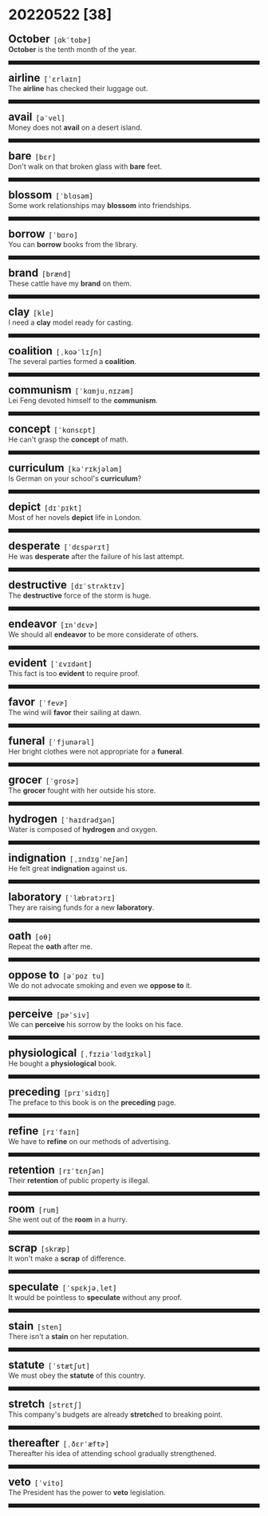 <style>
/*不显示details的三角符号*/
details > summary::marker {
    display: none;
    content: none;
}
/*去掉外边框*/
details summary{
    outline:none;
    cursor:pointer;/*鼠标放上去之后变成手型*/
}
/*去掉前面默认的小黑三角*/
details summary::-webkit-details-marker{
    display:none; 
}
</style>
# 20220522 [38]  

<div style="display: flex;align-items: baseline;">
    <h2 style="margin-bottom: 0;margin-top: 0">October</h2>
    <p style="padding:0 .5em; margin: 0;font-family: monospace;">[ɑkˈtobɚ]</p>
    <p class="interpretation_8098" style="display:none ;padding:0 .5em; margin: 0; white-space: nowrap;overflow: hidden;text-overflow: ellipsis;">n. 十月</p>
</div>
<details class="details_8098">
    <summary style="color: #303030;"><strong>October</strong> is the tenth month of the year.</summary>
    十月是一年中的第十个月。
</details>
<hr style="padding-bottom: 0.5em;" />


<div style="display: flex;align-items: baseline;">
    <h2 style="margin-bottom: 0;margin-top: 0">airline</h2>
    <p style="padding:0 .5em; margin: 0;font-family: monospace;">[ˈɛrlaɪn]</p>
    <p class="interpretation_8098" style="display:none ;padding:0 .5em; margin: 0; white-space: nowrap;overflow: hidden;text-overflow: ellipsis;">n. 航空公司</p>
</div>
<details class="details_8098">
    <summary style="color: #303030;">The <strong>airline</strong> has checked their luggage out.</summary>
    航空公司检查了他们的行李。
</details>
<hr style="padding-bottom: 0.5em;" />


<div style="display: flex;align-items: baseline;">
    <h2 style="margin-bottom: 0;margin-top: 0">avail</h2>
    <p style="padding:0 .5em; margin: 0;font-family: monospace;">[əˈvel]</p>
    <p class="interpretation_8098" style="display:none ;padding:0 .5em; margin: 0; white-space: nowrap;overflow: hidden;text-overflow: ellipsis;">v. 有用；有益；（与of连用）利用
n. 有用；有益</p>
</div>
<details class="details_8098">
    <summary style="color: #303030;">Money does not <strong>avail</strong> on a desert island.</summary>
    金钱在荒岛上没有用处。
</details>
<hr style="padding-bottom: 0.5em;" />


<div style="display: flex;align-items: baseline;">
    <h2 style="margin-bottom: 0;margin-top: 0">bare</h2>
    <p style="padding:0 .5em; margin: 0;font-family: monospace;">[bɛr]</p>
    <p class="interpretation_8098" style="display:none ;padding:0 .5em; margin: 0; white-space: nowrap;overflow: hidden;text-overflow: ellipsis;">adj. 赤裸的；空的；光秃秃的；仅有的
v. 使露出</p>
</div>
<details class="details_8098">
    <summary style="color: #303030;">Don't walk on that broken glass with <strong>bare</strong> feet.</summary>
    不要赤裸着脚走在那些碎玻璃上。
</details>
<hr style="padding-bottom: 0.5em;" />


<div style="display: flex;align-items: baseline;">
    <h2 style="margin-bottom: 0;margin-top: 0">blossom</h2>
    <p style="padding:0 .5em; margin: 0;font-family: monospace;">[ˈblɑsəm]</p>
    <p class="interpretation_8098" style="display:none ;padding:0 .5em; margin: 0; white-space: nowrap;overflow: hidden;text-overflow: ellipsis;">v. 开花；兴旺；发展
n. （果树的）花朵；兴旺；发展</p>
</div>
<details class="details_8098">
    <summary style="color: #303030;">Some work relationships may <strong>blossom</strong> into friendships.</summary>
    有一些工作关系可能发展成为朋友关系。
</details>
<hr style="padding-bottom: 0.5em;" />


<div style="display: flex;align-items: baseline;">
    <h2 style="margin-bottom: 0;margin-top: 0">borrow</h2>
    <p style="padding:0 .5em; margin: 0;font-family: monospace;">[ˈbɑro]</p>
    <p class="interpretation_8098" style="display:none ;padding:0 .5em; margin: 0; white-space: nowrap;overflow: hidden;text-overflow: ellipsis;">v. 借；借来</p>
</div>
<details class="details_8098">
    <summary style="color: #303030;">You can <strong>borrow</strong> books from the library.</summary>
    你可以从图书馆借书。
</details>
<hr style="padding-bottom: 0.5em;" />


<div style="display: flex;align-items: baseline;">
    <h2 style="margin-bottom: 0;margin-top: 0">brand</h2>
    <p style="padding:0 .5em; margin: 0;font-family: monospace;">[brænd]</p>
    <p class="interpretation_8098" style="display:none ;padding:0 .5em; margin: 0; white-space: nowrap;overflow: hidden;text-overflow: ellipsis;">n. 品牌；商标；烙印
v. 侮辱；铭刻于； 加商标于；打烙印于</p>
</div>
<details class="details_8098">
    <summary style="color: #303030;">These cattle have my <strong>brand</strong> on them.</summary>
    这些牛身上打了烙印，标明是我的牛。
</details>
<hr style="padding-bottom: 0.5em;" />


<div style="display: flex;align-items: baseline;">
    <h2 style="margin-bottom: 0;margin-top: 0">clay</h2>
    <p style="padding:0 .5em; margin: 0;font-family: monospace;">[kle]</p>
    <p class="interpretation_8098" style="display:none ;padding:0 .5em; margin: 0; white-space: nowrap;overflow: hidden;text-overflow: ellipsis;">n. 黏土；粘土</p>
</div>
<details class="details_8098">
    <summary style="color: #303030;">I need a <strong>clay</strong> model ready for casting.</summary>
    我需要一个准备用于铸造的陶土模型。
</details>
<hr style="padding-bottom: 0.5em;" />


<div style="display: flex;align-items: baseline;">
    <h2 style="margin-bottom: 0;margin-top: 0">coalition</h2>
    <p style="padding:0 .5em; margin: 0;font-family: monospace;">[ˌkoəˈlɪʃn]</p>
    <p class="interpretation_8098" style="display:none ;padding:0 .5em; margin: 0; white-space: nowrap;overflow: hidden;text-overflow: ellipsis;">n. 结合；联合；联盟</p>
</div>
<details class="details_8098">
    <summary style="color: #303030;">The several parties formed a <strong>coalition</strong>.</summary>
    这几个政党组成了联盟。
</details>
<hr style="padding-bottom: 0.5em;" />


<div style="display: flex;align-items: baseline;">
    <h2 style="margin-bottom: 0;margin-top: 0">communism</h2>
    <p style="padding:0 .5em; margin: 0;font-family: monospace;">[ˈkɑmjuˌnɪzəm]</p>
    <p class="interpretation_8098" style="display:none ;padding:0 .5em; margin: 0; white-space: nowrap;overflow: hidden;text-overflow: ellipsis;">n. 共产主义</p>
</div>
<details class="details_8098">
    <summary style="color: #303030;">Lei Feng devoted himself to the <strong>communism</strong>.</summary>
    雷锋把一生献给了共产主义。
</details>
<hr style="padding-bottom: 0.5em;" />


<div style="display: flex;align-items: baseline;">
    <h2 style="margin-bottom: 0;margin-top: 0">concept</h2>
    <p style="padding:0 .5em; margin: 0;font-family: monospace;">[ˈkɑnsɛpt]</p>
    <p class="interpretation_8098" style="display:none ;padding:0 .5em; margin: 0; white-space: nowrap;overflow: hidden;text-overflow: ellipsis;">n. 观念，概念</p>
</div>
<details class="details_8098">
    <summary style="color: #303030;">He can't grasp the <strong>concept</strong> of math.</summary>
    他不能掌握数学的概念。
</details>
<hr style="padding-bottom: 0.5em;" />


<div style="display: flex;align-items: baseline;">
    <h2 style="margin-bottom: 0;margin-top: 0">curriculum</h2>
    <p style="padding:0 .5em; margin: 0;font-family: monospace;">[kəˈrɪkjələm]</p>
    <p class="interpretation_8098" style="display:none ;padding:0 .5em; margin: 0; white-space: nowrap;overflow: hidden;text-overflow: ellipsis;">n. 课程</p>
</div>
<details class="details_8098">
    <summary style="color: #303030;">Is German on your school's <strong>curriculum</strong>?</summary>
    你们学校有德语课吗？
</details>
<hr style="padding-bottom: 0.5em;" />


<div style="display: flex;align-items: baseline;">
    <h2 style="margin-bottom: 0;margin-top: 0">depict</h2>
    <p style="padding:0 .5em; margin: 0;font-family: monospace;">[dɪˈpɪkt]</p>
    <p class="interpretation_8098" style="display:none ;padding:0 .5em; margin: 0; white-space: nowrap;overflow: hidden;text-overflow: ellipsis;">v. 描述；描绘</p>
</div>
<details class="details_8098">
    <summary style="color: #303030;">Most of her novels <strong>depict</strong> life in London.</summary>
    她的大部分小说描写的是伦敦的生活。
</details>
<hr style="padding-bottom: 0.5em;" />


<div style="display: flex;align-items: baseline;">
    <h2 style="margin-bottom: 0;margin-top: 0">desperate</h2>
    <p style="padding:0 .5em; margin: 0;font-family: monospace;">[ˈdɛspərɪt]</p>
    <p class="interpretation_8098" style="display:none ;padding:0 .5em; margin: 0; white-space: nowrap;overflow: hidden;text-overflow: ellipsis;">adj. 绝望的；不顾一切的；拼死的；极度渴望的</p>
</div>
<details class="details_8098">
    <summary style="color: #303030;">He was <strong>desperate</strong> after the failure of his last attempt.</summary>
    最后一次尝试失败后，他绝望了。
</details>
<hr style="padding-bottom: 0.5em;" />


<div style="display: flex;align-items: baseline;">
    <h2 style="margin-bottom: 0;margin-top: 0">destructive</h2>
    <p style="padding:0 .5em; margin: 0;font-family: monospace;">[dɪˈstrʌktɪv]</p>
    <p class="interpretation_8098" style="display:none ;padding:0 .5em; margin: 0; white-space: nowrap;overflow: hidden;text-overflow: ellipsis;">adj. 破坏的；毁灭性的</p>
</div>
<details class="details_8098">
    <summary style="color: #303030;">The <strong>destructive</strong> force of the storm is huge.</summary>
    暴风雨的破坏力是巨大的。
</details>
<hr style="padding-bottom: 0.5em;" />


<div style="display: flex;align-items: baseline;">
    <h2 style="margin-bottom: 0;margin-top: 0">endeavor</h2>
    <p style="padding:0 .5em; margin: 0;font-family: monospace;">[ɪnˈdɛvɚ]</p>
    <p class="interpretation_8098" style="display:none ;padding:0 .5em; margin: 0; white-space: nowrap;overflow: hidden;text-overflow: ellipsis;">[又作endeavour]
v. 尽力；奋力
n. 尽力；奋力</p>
</div>
<details class="details_8098">
    <summary style="color: #303030;">We should all <strong>endeavor</strong> to be more considerate of others.</summary>
    我们都应该努力多为别人着想。
</details>
<hr style="padding-bottom: 0.5em;" />


<div style="display: flex;align-items: baseline;">
    <h2 style="margin-bottom: 0;margin-top: 0">evident</h2>
    <p style="padding:0 .5em; margin: 0;font-family: monospace;">[ˈɛvɪdənt]</p>
    <p class="interpretation_8098" style="display:none ;padding:0 .5em; margin: 0; white-space: nowrap;overflow: hidden;text-overflow: ellipsis;">adj. 明显的</p>
</div>
<details class="details_8098">
    <summary style="color: #303030;">This fact is too <strong>evident</strong> to require proof.</summary>
    这事实很明显，用不着证明。
</details>
<hr style="padding-bottom: 0.5em;" />


<div style="display: flex;align-items: baseline;">
    <h2 style="margin-bottom: 0;margin-top: 0">favor</h2>
    <p style="padding:0 .5em; margin: 0;font-family: monospace;">[ˈfevɚ]</p>
    <p class="interpretation_8098" style="display:none ;padding:0 .5em; margin: 0; white-space: nowrap;overflow: hidden;text-overflow: ellipsis;">n. 喜爱；赞同；好感；好意；恩惠
v. 赞成；有利于；偏爱</p>
</div>
<details class="details_8098">
    <summary style="color: #303030;">The wind will <strong>favor</strong> their sailing at dawn.</summary>
    这风将利于他们在黎明时航行。
</details>
<hr style="padding-bottom: 0.5em;" />


<div style="display: flex;align-items: baseline;">
    <h2 style="margin-bottom: 0;margin-top: 0">funeral</h2>
    <p style="padding:0 .5em; margin: 0;font-family: monospace;">[ˈfjunərəl]</p>
    <p class="interpretation_8098" style="display:none ;padding:0 .5em; margin: 0; white-space: nowrap;overflow: hidden;text-overflow: ellipsis;">n. 葬礼</p>
</div>
<details class="details_8098">
    <summary style="color: #303030;">Her bright clothes were not appropriate for a <strong>funeral</strong>.</summary>
    她那身鲜艳的衣服不适合参加葬礼。
</details>
<hr style="padding-bottom: 0.5em;" />


<div style="display: flex;align-items: baseline;">
    <h2 style="margin-bottom: 0;margin-top: 0">grocer</h2>
    <p style="padding:0 .5em; margin: 0;font-family: monospace;">[ˈgrosɚ]</p>
    <p class="interpretation_8098" style="display:none ;padding:0 .5em; margin: 0; white-space: nowrap;overflow: hidden;text-overflow: ellipsis;">n. 食品杂货商；食品杂货店</p>
</div>
<details class="details_8098">
    <summary style="color: #303030;">The <strong>grocer</strong> fought with her outside his store.</summary>
    杂货店老板在店外和她打了起来。
</details>
<hr style="padding-bottom: 0.5em;" />


<div style="display: flex;align-items: baseline;">
    <h2 style="margin-bottom: 0;margin-top: 0">hydrogen</h2>
    <p style="padding:0 .5em; margin: 0;font-family: monospace;">[ˈhaɪdrədʒən]</p>
    <p class="interpretation_8098" style="display:none ;padding:0 .5em; margin: 0; white-space: nowrap;overflow: hidden;text-overflow: ellipsis;">n. 氢</p>
</div>
<details class="details_8098">
    <summary style="color: #303030;">Water is composed of <strong>hydrogen</strong> and oxygen.</summary>
    水是由氢和氧组成的。
</details>
<hr style="padding-bottom: 0.5em;" />


<div style="display: flex;align-items: baseline;">
    <h2 style="margin-bottom: 0;margin-top: 0">indignation</h2>
    <p style="padding:0 .5em; margin: 0;font-family: monospace;">[ˌɪndɪɡˈneʃən]</p>
    <p class="interpretation_8098" style="display:none ;padding:0 .5em; margin: 0; white-space: nowrap;overflow: hidden;text-overflow: ellipsis;">n. 愤怒；愤慨；义愤</p>
</div>
<details class="details_8098">
    <summary style="color: #303030;">He felt great <strong>indignation</strong> against us.</summary>
    他对我们极为愤慨。
</details>
<hr style="padding-bottom: 0.5em;" />


<div style="display: flex;align-items: baseline;">
    <h2 style="margin-bottom: 0;margin-top: 0">laboratory</h2>
    <p style="padding:0 .5em; margin: 0;font-family: monospace;">[ˈlæbrətɔrɪ]</p>
    <p class="interpretation_8098" style="display:none ;padding:0 .5em; margin: 0; white-space: nowrap;overflow: hidden;text-overflow: ellipsis;">n. 实验室</p>
</div>
<details class="details_8098">
    <summary style="color: #303030;">They are raising funds for a new <strong>laboratory</strong>.</summary>
    他们在募款建一个新的实验室。
</details>
<hr style="padding-bottom: 0.5em;" />


<div style="display: flex;align-items: baseline;">
    <h2 style="margin-bottom: 0;margin-top: 0">oath</h2>
    <p style="padding:0 .5em; margin: 0;font-family: monospace;">[oθ]</p>
    <p class="interpretation_8098" style="display:none ;padding:0 .5em; margin: 0; white-space: nowrap;overflow: hidden;text-overflow: ellipsis;">n. 誓言；誓约；咒骂语</p>
</div>
<details class="details_8098">
    <summary style="color: #303030;">Repeat the <strong>oath</strong> after me.</summary>
    请跟着我宣誓。
</details>
<hr style="padding-bottom: 0.5em;" />


<div style="display: flex;align-items: baseline;">
    <h2 style="margin-bottom: 0;margin-top: 0">oppose to</h2>
    <p style="padding:0 .5em; margin: 0;font-family: monospace;">[əˈpoz tu]</p>
    <p class="interpretation_8098" style="display:none ;padding:0 .5em; margin: 0; white-space: nowrap;overflow: hidden;text-overflow: ellipsis;">phrase. 反对</p>
</div>
<details class="details_8098">
    <summary style="color: #303030;">We do not advocate smoking and even we <strong>oppose to</strong> it.</summary>
    我们不提倡甚至反对吸烟。
</details>
<hr style="padding-bottom: 0.5em;" />


<div style="display: flex;align-items: baseline;">
    <h2 style="margin-bottom: 0;margin-top: 0">perceive</h2>
    <p style="padding:0 .5em; margin: 0;font-family: monospace;">[pɚˈsiv]</p>
    <p class="interpretation_8098" style="display:none ;padding:0 .5em; margin: 0; white-space: nowrap;overflow: hidden;text-overflow: ellipsis;">v. 察觉；理解；发觉</p>
</div>
<details class="details_8098">
    <summary style="color: #303030;">We can <strong>perceive</strong> his sorrow by the looks on his face.</summary>
    我们从他的表情中觉察出悲伤。
</details>
<hr style="padding-bottom: 0.5em;" />


<div style="display: flex;align-items: baseline;">
    <h2 style="margin-bottom: 0;margin-top: 0">physiological</h2>
    <p style="padding:0 .5em; margin: 0;font-family: monospace;">[ˌfɪziəˈlɑdʒɪkəl]</p>
    <p class="interpretation_8098" style="display:none ;padding:0 .5em; margin: 0; white-space: nowrap;overflow: hidden;text-overflow: ellipsis;">adj. 生理学的</p>
</div>
<details class="details_8098">
    <summary style="color: #303030;">He bought a <strong>physiological</strong> book.</summary>
    他买了一本生理学方面的书。
</details>
<hr style="padding-bottom: 0.5em;" />


<div style="display: flex;align-items: baseline;">
    <h2 style="margin-bottom: 0;margin-top: 0">preceding</h2>
    <p style="padding:0 .5em; margin: 0;font-family: monospace;">[prɪˈsidɪŋ]</p>
    <p class="interpretation_8098" style="display:none ;padding:0 .5em; margin: 0; white-space: nowrap;overflow: hidden;text-overflow: ellipsis;">adj. 在先的；在前的</p>
</div>
<details class="details_8098">
    <summary style="color: #303030;">The preface to this book is on the <strong>preceding</strong> page.</summary>
    前边一页是这本书的序言。
</details>
<hr style="padding-bottom: 0.5em;" />


<div style="display: flex;align-items: baseline;">
    <h2 style="margin-bottom: 0;margin-top: 0">refine</h2>
    <p style="padding:0 .5em; margin: 0;font-family: monospace;">[rɪˈfaɪn]</p>
    <p class="interpretation_8098" style="display:none ;padding:0 .5em; margin: 0; white-space: nowrap;overflow: hidden;text-overflow: ellipsis;">v. 精炼；改进</p>
</div>
<details class="details_8098">
    <summary style="color: #303030;">We have to <strong>refine</strong> on our methods of advertising.</summary>
    我们得进一步改进做广告的方法。
</details>
<hr style="padding-bottom: 0.5em;" />


<div style="display: flex;align-items: baseline;">
    <h2 style="margin-bottom: 0;margin-top: 0">retention</h2>
    <p style="padding:0 .5em; margin: 0;font-family: monospace;">[rɪˈtɛnʃən]</p>
    <p class="interpretation_8098" style="display:none ;padding:0 .5em; margin: 0; white-space: nowrap;overflow: hidden;text-overflow: ellipsis;">n. 保留；保持；保持物；记忆力</p>
</div>
<details class="details_8098">
    <summary style="color: #303030;">Their <strong>retention</strong> of public property is illegal.</summary>
    他们对公共财产持有的产权是不合法的。
</details>
<hr style="padding-bottom: 0.5em;" />


<div style="display: flex;align-items: baseline;">
    <h2 style="margin-bottom: 0;margin-top: 0">room</h2>
    <p style="padding:0 .5em; margin: 0;font-family: monospace;">[rum]</p>
    <p class="interpretation_8098" style="display:none ;padding:0 .5em; margin: 0; white-space: nowrap;overflow: hidden;text-overflow: ellipsis;">n. 房间；空间</p>
</div>
<details class="details_8098">
    <summary style="color: #303030;">She went out of the <strong>room</strong> in a hurry.</summary>
    她急匆匆地走出了房间。
</details>
<hr style="padding-bottom: 0.5em;" />


<div style="display: flex;align-items: baseline;">
    <h2 style="margin-bottom: 0;margin-top: 0">scrap</h2>
    <p style="padding:0 .5em; margin: 0;font-family: monospace;">[skræp]</p>
    <p class="interpretation_8098" style="display:none ;padding:0 .5em; margin: 0; white-space: nowrap;overflow: hidden;text-overflow: ellipsis;">n. 小块；碎片；废金属；吵架
v. 废弃；取消
adj. 废弃的</p>
</div>
<details class="details_8098">
    <summary style="color: #303030;">It won't make a <strong>scrap</strong> of difference.</summary>
    这不会有丝毫的差别。
</details>
<hr style="padding-bottom: 0.5em;" />


<div style="display: flex;align-items: baseline;">
    <h2 style="margin-bottom: 0;margin-top: 0">speculate</h2>
    <p style="padding:0 .5em; margin: 0;font-family: monospace;">[ˈspɛkjəˌlet]</p>
    <p class="interpretation_8098" style="display:none ;padding:0 .5em; margin: 0; white-space: nowrap;overflow: hidden;text-overflow: ellipsis;">v. 推测；思索；投机</p>
</div>
<details class="details_8098">
    <summary style="color: #303030;">It would be pointless to <strong>speculate</strong> without any proof.</summary>
    我们没有证据的情况下，妄加推测是没有意义的。
</details>
<hr style="padding-bottom: 0.5em;" />


<div style="display: flex;align-items: baseline;">
    <h2 style="margin-bottom: 0;margin-top: 0">stain</h2>
    <p style="padding:0 .5em; margin: 0;font-family: monospace;">[sten]</p>
    <p class="interpretation_8098" style="display:none ;padding:0 .5em; margin: 0; white-space: nowrap;overflow: hidden;text-overflow: ellipsis;">n. 污点
v. 玷污</p>
</div>
<details class="details_8098">
    <summary style="color: #303030;">There isn't a <strong>stain</strong> on her reputation.</summary>
    她的名誉没有半点污点。
</details>
<hr style="padding-bottom: 0.5em;" />


<div style="display: flex;align-items: baseline;">
    <h2 style="margin-bottom: 0;margin-top: 0">statute</h2>
    <p style="padding:0 .5em; margin: 0;font-family: monospace;">[ˈstætʃut]</p>
    <p class="interpretation_8098" style="display:none ;padding:0 .5em; margin: 0; white-space: nowrap;overflow: hidden;text-overflow: ellipsis;">n. 法令；法规；条例</p>
</div>
<details class="details_8098">
    <summary style="color: #303030;">We must obey the <strong>statute</strong> of this country.</summary>
    我们必须遵守这个国家的法规。
</details>
<hr style="padding-bottom: 0.5em;" />


<div style="display: flex;align-items: baseline;">
    <h2 style="margin-bottom: 0;margin-top: 0">stretch</h2>
    <p style="padding:0 .5em; margin: 0;font-family: monospace;">[strɛtʃ]</p>
    <p class="interpretation_8098" style="display:none ;padding:0 .5em; margin: 0; white-space: nowrap;overflow: hidden;text-overflow: ellipsis;">v. 伸展；延伸；持续
n. 伸展；弹性；一段</p>
</div>
<details class="details_8098">
    <summary style="color: #303030;">This company's budgets are already <strong>stretch</strong>ed to breaking point.</summary>
    这家公司的预算已经撑到了极限。
</details>
<hr style="padding-bottom: 0.5em;" />


<div style="display: flex;align-items: baseline;">
    <h2 style="margin-bottom: 0;margin-top: 0">thereafter</h2>
    <p style="padding:0 .5em; margin: 0;font-family: monospace;">[ˌðɛrˈæftɚ]</p>
    <p class="interpretation_8098" style="display:none ;padding:0 .5em; margin: 0; white-space: nowrap;overflow: hidden;text-overflow: ellipsis;">adv. 其后；此后；后来</p>
</div>
<details class="details_8098">
    <summary style="color: #303030;">Thereafter his idea of attending school gradually strengthened.</summary>
    其后他求学的信念逐渐增强。
</details>
<hr style="padding-bottom: 0.5em;" />


<div style="display: flex;align-items: baseline;">
    <h2 style="margin-bottom: 0;margin-top: 0">veto</h2>
    <p style="padding:0 .5em; margin: 0;font-family: monospace;">[ˈvito]</p>
    <p class="interpretation_8098" style="display:none ;padding:0 .5em; margin: 0; white-space: nowrap;overflow: hidden;text-overflow: ellipsis;">n. 否决；否决权
v. 否决</p>
</div>
<details class="details_8098">
    <summary style="color: #303030;">The President has the power to <strong>veto</strong> legislation.</summary>
    总统有权否决立法。
</details>
<hr style="padding-bottom: 0.5em;" />

<script>
const details = document.querySelectorAll('.details_8098');
const translates = document.querySelectorAll('.interpretation_8098');

details.forEach((item, index) => item.addEventListener('toggle', () => {
    if (item.open) {
        translates[index].style.display = 'block';
    } else translates[index].style.display = 'none';
}));
</script>
